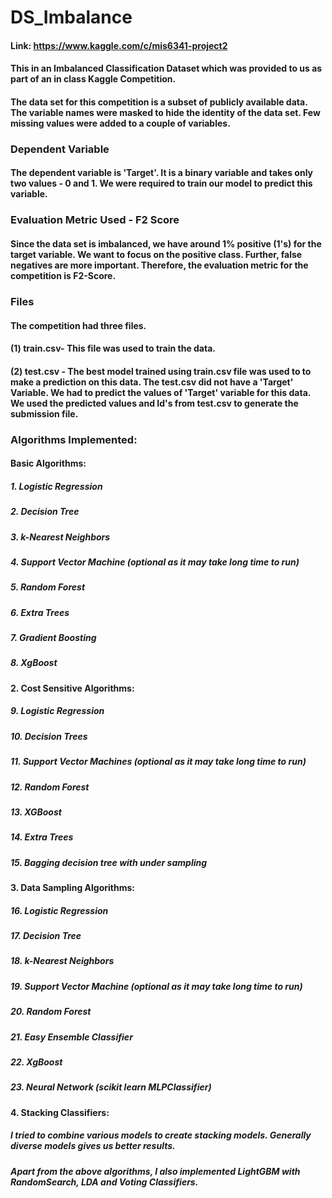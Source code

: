 # DS_Imbalance

#### Link: https://www.kaggle.com/c/mis6341-project2
#### This in an Imbalanced Classification Dataset which was provided to us as part of an in class Kaggle Competition.
#### The data set for this competition is a subset of publicly available data. The variable names were masked to hide the identity of the data set. Few missing values were added to a couple of variables. 
### Dependent Variable
#### The dependent variable is 'Target'. It is a binary variable and takes only two values - 0 and 1. We were required to train our model to predict this variable.

### Evaluation Metric Used - F2 Score
#### Since the data set is imbalanced, we have around 1% positive (1's) for the target variable. We want to focus on the positive class. Further, false negatives are more important. Therefore, the evaluation metric for the competition is F2-Score. 

### Files
#### The competition had three files.

#### (1) train.csv- This file was used to train the data. 
#### (2) test.csv - The best model trained using train.csv file was used to to make a prediction on this data. The test.csv did not have a 'Target' Variable. We had to predict the values of 'Target' variable for this data. We used the predicted values and Id's from test.csv to   generate the submission file.

### Algorithms Implemented:
#### 	Basic Algorithms:

##### 1.	Logistic Regression
##### 2.	Decision Tree
##### 3.	k-Nearest Neighbors
##### 4.	Support Vector Machine (optional as it may take long time to run)
##### 5.	Random Forest
##### 6.	Extra Trees
##### 7.	Gradient Boosting
##### 8.	XgBoost

#### 2.	Cost Sensitive Algorithms:
##### 9.	Logistic Regression
##### 10.	Decision Trees
##### 11.	Support Vector Machines (optional as it may take long time to run)
##### 12.	Random Forest
##### 13.	XGBoost
##### 14.	Extra Trees
##### 15.	Bagging decision tree with under sampling


#### 3.	Data Sampling Algorithms:
##### 16.	Logistic Regression
##### 17.	Decision Tree
##### 18.	k-Nearest Neighbors
##### 19.	Support Vector Machine (optional as it may take long time to run)
##### 20.	Random Forest
##### 21.	Easy Ensemble Classifier
##### 22.	XgBoost
##### 23.	Neural Network (scikit learn MLPClassifier)

#### 4.	Stacking Classifiers: 
##### I tried to combine various models to create stacking models. Generally diverse models gives us better results. 

##### Apart from the above algorithms, I also implemented LightGBM with RandomSearch, LDA and Voting Classifiers.

